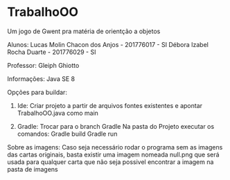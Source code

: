 # TrabalhoOO
Um jogo de Gwent pra matéria de orientção a objetos

Alunos:
Lucas Molin Chacon dos Anjos - 201776017 - SI
Débora Izabel Rocha Duarte - 201776029 - SI

Professor:
Gleiph Ghiotto

Informações:
Java SE 8

Opções para buildar:

1. Ide:
Criar projeto a partir de arquivos fontes existentes e apontar TrabalhoOO.java como main

2. Gradle:
Trocar para o branch Gradle
Na pasta do Projeto executar os comandos:
Gradle build
Gradle run

Sobre as imagens:
Caso seja necessário rodar o programa sem as imagens das cartas originais, basta existir uma imagem nomeada null.png que será usada para qualquer carta que não seja possivel encontrar a imagem na pasta de imagens
